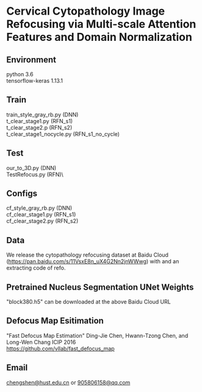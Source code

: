 # Cervical Cytopathology Image Refocusing via Multi-scale Attention Features and Domain Normalization

## Environment
python 3.6\
tensorflow-keras 1.13.1

## Train
train_style_gray_rb.py (DNN)\
t_clear_stage1.py (RFN_s1)\
t_clear_stage2.p (RFN_s2)\
t_clear_stage1_nocycle.py (RFN_s1_no_cycle)
## Test
our_to_3D.py (DNN)\
TestRefocus.py (RFN)\
## Configs
cf_style_gray_rb.py (DNN)\
cf_clear_stage1.py (RFN_s1)\
cf_clear_stage2.py (RFN_s2)

## Data
We release the cytopathology refocusing dataset at Baidu Cloud (https://pan.baidu.com/s/11VsxE8n_uX4G2Nn2jnWWwg) with and an extracting code of refo.

## Pretrained Nucleus Segmentation UNet Weights
"block380.h5" can be downloaded at the above Baidu Cloud URL

## Defocus Map Esitimation 
"Fast Defocus Map Estimation" Ding-Jie Chen, Hwann-Tzong Chen, and Long-Wen Chang ICIP 2016\
https://github.com/vllab/fast_defocus_map

## Email 
chengshen@hust.edu.cn or 905806158@qq.com

